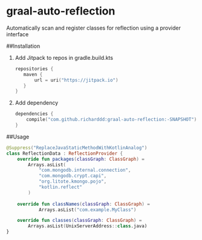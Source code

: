 # graal-auto-reflection
Automatically scan and register classes for reflection using a provider interface 

##Installation
1. Add Jitpack to repos in gradle.build.kts
    
    ```kotlin
    repositories {
       maven {
           url = uri("https://jitpack.io")
       }
    }
    ```

2. Add dependency
    ```kotlin
    dependencies {
        compile("com.github.richarddd:graal-auto-reflection:-SNAPSHOT")
    }
    ```

##Usage
````kotlin
@Suppress("ReplaceJavaStaticMethodWithKotlinAnalog")
class ReflectionData : ReflectionProvider {
    override fun packages(classGraph: ClassGraph) =
        Arrays.asList(
            "com.mongodb.internal.connection",
            "com.mongodb.crypt.capi",
            "org.litote.kmongo.pojo",
            "kotlin.reflect"
        )
    
    override fun classNames(classGraph: ClassGraph) =
            Arrays.asList("com.example.MyClass")

    override fun classes(classGraph: ClassGraph) =
        Arrays.asList(UnixServerAddress::class.java)
}
````
